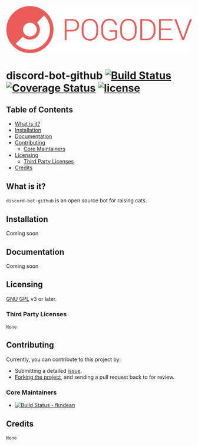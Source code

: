 [![POGODEV](https://github.com/pogodevorg/assets/blob/master/public/img/logo-github.png?raw=true)](https://pogodev.org)

# discord-bot-github [![Build Status](https://img.shields.io/travis/pogodevorg/discord-bot-github/master.svg)](https://img.shields.io/travis/pogodevorg/discord-bot-github) [![Coverage Status](https://coveralls.io/repos/github/pogodevorg/discord-bot-github/badge.svg?branch=master)](https://coveralls.io/github/pogodevorg/discord-bot-github?branch=master) [![license](https://img.shields.io/github/license/pogodevorg/discord-bot-github.svg?maxAge=2592000?style=flat-square)](#)

## Table of Contents
* [What is it?](#what-is-it)
* [Installation](#installation)
* [Documentation](#documentation)
* [Contributing](#contributing)
  * [Core Maintainers](#core-maintainers)
* [Licensing](#licensing)
  * [Third Party Licenses](#third-party-licenses)
* [Credits](#credits)

## What is it?
`discord-bot-github` is an open source bot for raising cats.

## Installation
Coming soon

## Documentation
Coming soon

## Licensing
[GNU GPL](https://github.com/pogodevorg/discord-bot-github/blob/master/LICENSE) v3 or later.

### Third Party Licenses
    None

## Contributing
Currently, you can contribute to this project by:
* Submitting a detailed [issue](https://github.com/pogodevorg/discord-bot-github/issues/new).
* [Forking the project](https://github.com/pogodevorg/discord-bot-github/fork), and sending a pull request back to for review.

### Core Maintainers

* [![Build Status](https://github.com/fkndean.png?size=36) - fkndean](https://github.com/fkndean)

## Credits
    None

